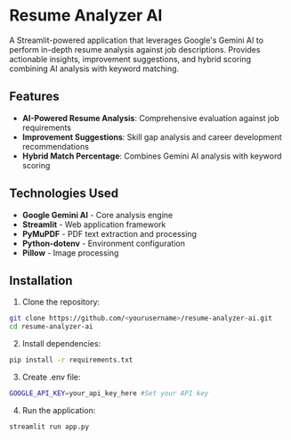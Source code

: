 # Resume Analyzer AI

A Streamlit-powered application that leverages Google's Gemini AI to perform in-depth resume analysis against job descriptions. Provides actionable insights, improvement suggestions, and hybrid scoring combining AI analysis with keyword matching.

## Features

- **AI-Powered Resume Analysis**: Comprehensive evaluation against job requirements
- **Improvement Suggestions**: Skill gap analysis and career development recommendations
- **Hybrid Match Percentage**: Combines Gemini AI analysis with keyword scoring

## Technologies Used

- **Google Gemini AI** - Core analysis engine
- **Streamlit** - Web application framework
- **PyMuPDF** - PDF text extraction and processing
- **Python-dotenv** - Environment configuration
- **Pillow** - Image processing

## Installation

1. Clone the repository:
```bash
git clone https://github.com/<yourusername>/resume-analyzer-ai.git
cd resume-analyzer-ai
```
2. Install dependencies:
```bash
pip install -r requirements.txt
```

3. Create .env file:
```bash
GOOGLE_API_KEY=your_api_key_here #Set your API key
```

4. Run the application:
```bash
streamlit run app.py
```
